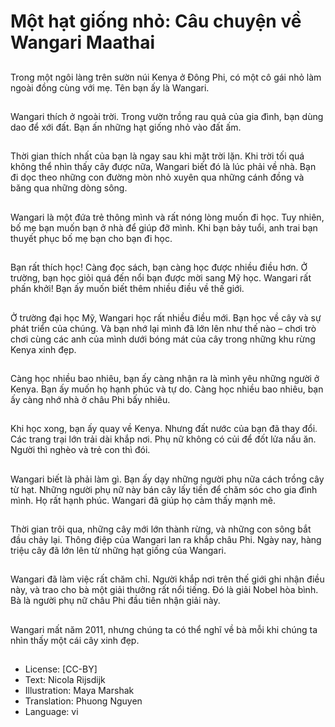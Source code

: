 # Một hạt giống nhỏ: Câu chuyện về Wangari Maathai

##
Trong một ngôi làng trên sườn núi Kenya ở Đông Phi, có một cô gái nhỏ làm ngoài đồng cùng với mẹ. Tên bạn ấy là Wangari.

##
Wangari thích ở ngoài trời. Trong vườn trồng rau quả của gia đình, bạn dùng dao để xới đất. Bạn ấn những hạt giống nhỏ vào đất ấm.

##
Thời gian thích nhất của bạn là ngay sau khi mặt trời lặn. Khi trời tối quá không thể nhìn thấy cây được nữa, Wangari biết đó là lúc phải về nhà. Bạn đi dọc theo những con đường mòn nhỏ xuyên qua những cánh đồng và băng qua những dòng sông.

##
Wangari là một đứa trẻ thông mình và rất nóng lòng muốn đi học. Tuy nhiên, bố mẹ bạn muốn bạn ở nhà để giúp đỡ mình. Khi bạn bảy tuổi, anh trai bạn thuyết phục bố mẹ bạn cho bạn đi học.

##
Bạn rất thích học! Càng đọc sách, bạn càng học được nhiều điều hơn. Ở trường, bạn học giỏi quá đến nổi bạn được mời sang Mỹ học. Wangari rất phấn khởi! Bạn ấy muốn biết thêm nhiều điều về thế giới.

##
Ở trường đại học Mỹ, Wangari học rất nhiều điều mới. Bạn học về cây và sự phát triển của chúng. Và bạn nhớ lại mình đã lớn lên như thế nào – chơi trò chơi cùng các anh của mình dưới bóng mát của cây trong những khu rừng Kenya xinh đẹp.

##
Càng học nhiều bao nhiêu, bạn ấy càng nhận ra là mình yêu những người ở Kenya. Bạn ấy muốn họ hạnh phúc và tự do. Càng học nhiều bao nhiêu, bạn ấy càng nhớ nhà ở châu Phi bấy nhiêu.

##
Khi học xong, bạn ấy quay về Kenya. Nhưng đất nước của bạn đã thay đổi. Các trang trại lớn trải dài khắp nơi. Phụ nữ không có củi để đốt lửa nấu ăn. Người thì nghèo và trẻ con thì đói.

##
Wangari biết là phải làm gì. Bạn ấy dạy những người phụ nữa cách trồng cây từ hạt. Những người phụ nữ này bán cây lấy tiền để chăm sóc cho gia đình mình. Họ rất hạnh phúc. Wangari đã giúp họ cảm thấy mạnh mẽ.

##
Thời gian trôi qua, những cây mới lớn thành rừng, và những con sông bắt đầu chảy lại. Thông điệp của Wangari lan ra khắp châu Phi. Ngày nay, hàng triệu cây đã lớn lên từ những hạt giống của Wangari.

##
Wangari đã làm việc rất chăm chỉ. Người khắp nơi trên thế giới ghi nhận điều này, và trao cho bà một giải thưởng rất nổi tiếng. Đó là giải Nobel hòa bình. Bà là người phụ nữ châu Phi đầu tiên nhận giải này.

##
Wangari mất năm 2011, nhưng chúng ta có thể nghĩ về bà mỗi khi chúng ta nhìn thấy một cái cây xinh đẹp.

##
* License: [CC-BY]
* Text: Nicola Rijsdijk
* Illustration: Maya Marshak
* Translation: Phuong Nguyen
* Language: vi
